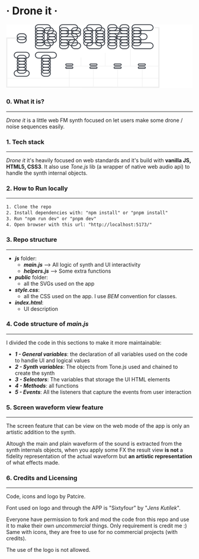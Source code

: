 
# · Drone it ·

![Logo of drone it](/public/LOGO.svg)

### 0. What it is?
***

*Drone it* is a little web FM synth focused on let users make some drone / noise sequences
easily.

### 1. Tech stack
***

*Drone it* it's heavily focused on web standards and it's build with  **vanilla JS, HTML5, CSS3**. It also use
*Tone.js* lib (a wrapper of native web audio api) to handle the
synth internal objects.

### 2. How to Run locally
***
    
    1. Clone the repo
    2. Install dependencies with: "npm install" or "pnpm install"
    3. Run "npm run dev" or "pnpm dev"
    4. Open browser with this url: "http://localhost:5173/"


### 3. Repo structure
***

* ***js*** folder: 
    * ***main.js*** --> All logic of synth and UI interactivity
    * ***helpers.js*** --> Some extra functions
* ***public*** folder:
  * all the SVGs used on the app
* ***style.css***:
    * all the CSS used on the app. I use *BEM* convention for classes.
* ***index.html***:
    * UI description

### 4. Code structure of ***main.js***
***

I divided the code in this sections to make it more maintainable:

* ***1 - General variables***: the declaration of all variables used on the code to handle UI and logical values
* ***2 - Synth variables***: The objects from Tone.js used and chained to create the synth
* ***3 - Selectors***: The variables that storage the UI HTML elements
* ***4 - Methods***: all functions
* ***5 - Events***: All the listeners that capture the events from user interaction


### 5. Screen waveform view feature
***

The screen feature that can be view on the web mode of the app is only an artistic addition to the synth.

Altough the main and plain waveform of the sound is extracted from the synth internals objects, when you apply some FX the result view **is not** a fidelity representation of the actual waveform but **an artistic representation** of what effects made. 

### 6. Credits and Licensing
***

Code, icons and logo by Patcire. 

Font used on logo and through the APP is "Sixtyfour" by "*Jens Kutílek*".

Everyone have permission to fork and mod the code fron this repo and use it to make their own *uncommercial* things. Only requirement is credit me :) Same with icons, they are free to use for no commercial projects (with credits).

The use of the logo is not allowed.
